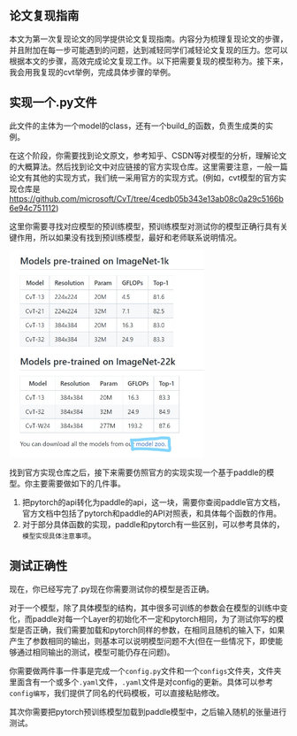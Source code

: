 ## 论文复现指南
本文为第一次复现论文的同学提供论文复现指南。内容分为梳理复现论文的步骤，并且附加在每一步可能遇到的问题，达到减轻同学们减轻论文复现的压力。您可以根据本文的步骤，高效完成论文复现工作。以下把需要复现的模型称为<model>。接下来，我会用我复现的cvt举例，完成具体步骤的举例。
## 实现一个<model>.py文件
此文件的主体为一个model的class，还有一个build_<model>的函数，负责生成<model>类的实例。

在这个阶段，你需要找到论文原文，参考知乎、CSDN等对模型的分析，理解论文的大概算法。然后找到论文中对应链接的官方实现仓库。这里需要注意，一般一篇论文有其他的实现方式，我们统一采用官方的实现方式。(例如，cvt模型的官方实现仓库是<https://github.com/microsoft/CvT/tree/4cedb05b343e13ab08c0a29c5166b6e94c751112>)

这里你需要寻找对应模型的预训练模型，预训练模型对测试你的模型正确行具有关键作用，所以如果没有找到预训练模型，最好和老师联系说明情况。

<img src='./picture/modeZoo.jpg' style="width:70%;height:70%">

找到官方实现仓库之后，接下来需要仿照官方的实现实现一个基于paddle的模型。你主要需要做如下的几件事。

1. 把pytorch的api转化为paddle的api，这一块，需要你查阅paddle官方文档，官方文档中包括了pytorch和paddle的API对照表，和具体每个函数的作用。
2. 对于部分具体函数的实现，paddle和pytorch有一些区别，可以参考具体的，`模型实现具体注意事项`。
## 测试<model>正确性
现在，你已经写完了<model>.py现在你需要测试你的模型是否正确。

对于一个模型，除了具体模型的结构，其中很多可训练的参数会在模型的训练中变化，而paddle对每一个Layer的初始化不一定和pytorch相同，为了测试你写的模型是否正确，我们需要加载和pytorch同样的参数，在相同且随机的输入下，如果产生了参数相同的输出，则基本可以说明模型问题不大(但在一些情况下，即使能够通过相同输出的测试，模型可能仍存在问题)。

你需要做两件事一件事是完成一个`config.py`文件和一个`configs`文件夹，文件夹里面含有一个或多个`.yaml`文件，`.yaml`文件是对config的更新。具体可以参考`config编写`，我们提供了同名的代码模板，可以直接粘贴修改。

其次你需要把pytorch预训练模型加载到paddle模型中，之后输入随机的张量进行测试。